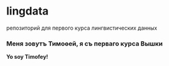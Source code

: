 # lingdata
репозиторий для первого курса лингвистических данных
### Меня зовутъ Тимоѳей, я съ перваго курса Вышки
**Yo soy Timofey!**
